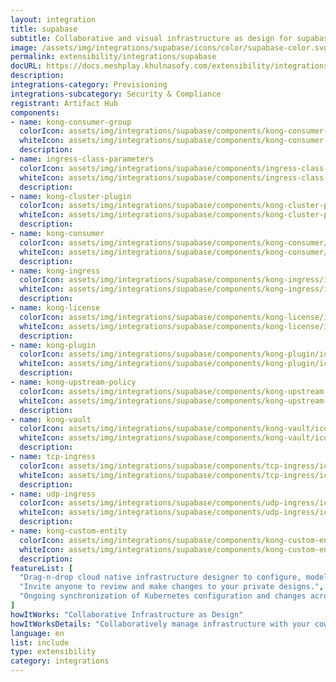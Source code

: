 ```yaml
---
layout: integration
title: supabase
subtitle: Collaborative and visual infrastructure as design for supabase
image: /assets/img/integrations/supabase/icons/color/supabase-color.svg
permalink: extensibility/integrations/supabase
docURL: https://docs.meshplay.khulnasofy.com/extensibility/integrations/supabase
description: 
integrations-category: Provisioning
integrations-subcategory: Security & Compliance
registrant: Artifact Hub
components: 
- name: kong-consumer-group
  colorIcon: assets/img/integrations/supabase/components/kong-consumer-group/icons/color/kong-consumer-group-color.svg
  whiteIcon: assets/img/integrations/supabase/components/kong-consumer-group/icons/white/kong-consumer-group-white.svg
  description: 
- name: ingress-class-parameters
  colorIcon: assets/img/integrations/supabase/components/ingress-class-parameters/icons/color/ingress-class-parameters-color.svg
  whiteIcon: assets/img/integrations/supabase/components/ingress-class-parameters/icons/white/ingress-class-parameters-white.svg
  description: 
- name: kong-cluster-plugin
  colorIcon: assets/img/integrations/supabase/components/kong-cluster-plugin/icons/color/kong-cluster-plugin-color.svg
  whiteIcon: assets/img/integrations/supabase/components/kong-cluster-plugin/icons/white/kong-cluster-plugin-white.svg
  description: 
- name: kong-consumer
  colorIcon: assets/img/integrations/supabase/components/kong-consumer/icons/color/kong-consumer-color.svg
  whiteIcon: assets/img/integrations/supabase/components/kong-consumer/icons/white/kong-consumer-white.svg
  description: 
- name: kong-ingress
  colorIcon: assets/img/integrations/supabase/components/kong-ingress/icons/color/kong-ingress-color.svg
  whiteIcon: assets/img/integrations/supabase/components/kong-ingress/icons/white/kong-ingress-white.svg
  description: 
- name: kong-license
  colorIcon: assets/img/integrations/supabase/components/kong-license/icons/color/kong-license-color.svg
  whiteIcon: assets/img/integrations/supabase/components/kong-license/icons/white/kong-license-white.svg
  description: 
- name: kong-plugin
  colorIcon: assets/img/integrations/supabase/components/kong-plugin/icons/color/kong-plugin-color.svg
  whiteIcon: assets/img/integrations/supabase/components/kong-plugin/icons/white/kong-plugin-white.svg
  description: 
- name: kong-upstream-policy
  colorIcon: assets/img/integrations/supabase/components/kong-upstream-policy/icons/color/kong-upstream-policy-color.svg
  whiteIcon: assets/img/integrations/supabase/components/kong-upstream-policy/icons/white/kong-upstream-policy-white.svg
  description: 
- name: kong-vault
  colorIcon: assets/img/integrations/supabase/components/kong-vault/icons/color/kong-vault-color.svg
  whiteIcon: assets/img/integrations/supabase/components/kong-vault/icons/white/kong-vault-white.svg
  description: 
- name: tcp-ingress
  colorIcon: assets/img/integrations/supabase/components/tcp-ingress/icons/color/tcp-ingress-color.svg
  whiteIcon: assets/img/integrations/supabase/components/tcp-ingress/icons/white/tcp-ingress-white.svg
  description: 
- name: udp-ingress
  colorIcon: assets/img/integrations/supabase/components/udp-ingress/icons/color/udp-ingress-color.svg
  whiteIcon: assets/img/integrations/supabase/components/udp-ingress/icons/white/udp-ingress-white.svg
  description: 
- name: kong-custom-entity
  colorIcon: assets/img/integrations/supabase/components/kong-custom-entity/icons/color/kong-custom-entity-color.svg
  whiteIcon: assets/img/integrations/supabase/components/kong-custom-entity/icons/white/kong-custom-entity-white.svg
  description: 
featureList: [
  "Drag-n-drop cloud native infrastructure designer to configure, model, and deploy your workloads.",
  "Invite anyone to review and make changes to your private designs.",
  "Ongoing synchronization of Kubernetes configuration and changes across any number of clusters."
]
howItWorks: "Collaborative Infrastructure as Design"
howItWorksDetails: "Collaboratively manage infrastructure with your coworkers synchronously sharing the same designs."
language: en
list: include
type: extensibility
category: integrations
---
```

